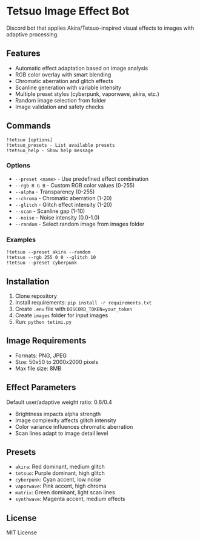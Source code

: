 # Tetsuo Image Effect Bot

Discord bot that applies Akira/Tetsuo-inspired visual effects to images with adaptive processing.

## Features

- Automatic effect adaptation based on image analysis
- RGB color overlay with smart blending
- Chromatic aberration and glitch effects
- Scanline generation with variable intensity
- Multiple preset styles (cyberpunk, vaporwave, akira, etc.)
- Random image selection from folder
- Image validation and safety checks

## Commands

```
!tetsuo [options]
!tetsuo_presets - List available presets
!tetsuo_help - Show help message
```

### Options

- `--preset <name>` - Use predefined effect combination
- `--rgb R G B` - Custom RGB color values (0-255)
- `--alpha` - Transparency (0-255)
- `--chroma` - Chromatic aberration (1-20)
- `--glitch` - Glitch effect intensity (1-20)
- `--scan` - Scanline gap (1-10)
- `--noise` - Noise intensity (0.0-1.0)
- `--random` - Select random image from images folder

### Examples

```
!tetsuo --preset akira --random
!tetsuo --rgb 255 0 0 --glitch 10
!tetsuo --preset cyberpunk
```

## Installation

1. Clone repository
2. Install requirements: `pip install -r requirements.txt`
3. Create `.env` file with `DISCORD_TOKEN=your_token`
4. Create `images` folder for input images
5. Run: `python tetimi.py`

## Image Requirements

- Formats: PNG, JPEG
- Size: 50x50 to 2000x2000 pixels
- Max file size: 8MB

## Effect Parameters

Default user/adaptive weight ratio: 0.6/0.4
- Brightness impacts alpha strength
- Image complexity affects glitch intensity
- Color variance influences chromatic aberration
- Scan lines adapt to image detail level

## Presets

- `akira`: Red dominant, medium glitch
- `tetsuo`: Purple dominant, high glitch
- `cyberpunk`: Cyan accent, low noise
- `vaporwave`: Pink accent, high chroma
- `matrix`: Green dominant, light scan lines
- `synthwave`: Magenta accent, medium effects

## License

MIT License
